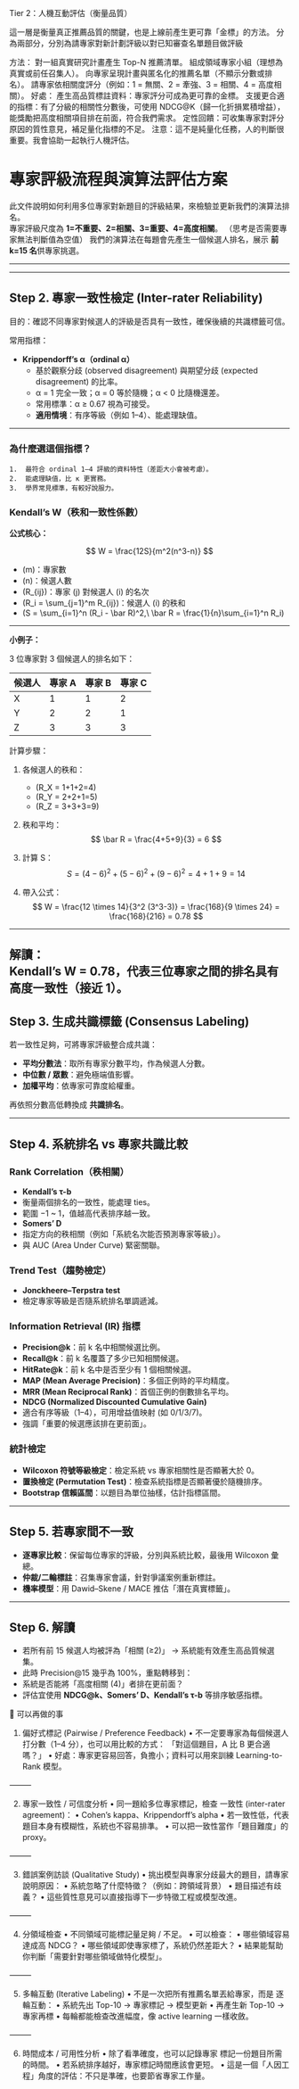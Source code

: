 Tier 2：人機互動評估（衡量品質）

這一層是衡量真正推薦品質的關鍵，也是上線前產生更可靠「金標」的方法。
分為兩部分，分別為請專家對新計劃評級以對已知審查名單題目做評級

方法：
對一組真實研究計畫產生 Top-N 推薦清單。
組成領域專家小組（理想為真實或前任召集人）。
向專家呈現計畫與匿名化的推薦名單（不顯示分數或排名）。
請專家依相關度評分（例如：1 = 無關、2 = 牽強、3 = 相關、4 = 高度相關）。
好處：
產生高品質標註資料：專家評分可成為更可靠的金標。
支援更合適的指標：有了分級的相關性分數後，可使用 NDCG@K（歸一化折損累積增益），能獎勵把高度相關項目排在前面，符合我們需求。
定性回饋：可收集專家對評分原因的質性意見，補足量化指標的不足。
注意：這不是純量化任務，人的判斷很重要。我會協助一起執行人機評估。
# 專家評級流程與演算法評估方案

此文件說明如何利用多位專家對新題目的評級結果，來檢驗並更新我們的演算法排名。  
專家評級尺度為 **1=不重要、2=相關、3=重要、4=高度相關**。 （思考是否需要專家無法判斷值為空值） 
我們的演算法在每題會先產生一個候選人排名，展示 **前 k=15 名**供專家挑選。

---

---

## Step 2. 專家一致性檢定 (Inter-rater Reliability)

目的：確認不同專家對候選人的評級是否具有一致性，確保後續的共識標籤可信。  

常用指標：  

- **Krippendorff’s α（ordinal α）**  
  - 基於觀察分歧 (observed disagreement) 與期望分歧 (expected disagreement) 的比率。  
  - α = 1 完全一致；α = 0 等於隨機；α < 0 比隨機還差。  
  - 常用標準：α ≥ 0.67 視為可接受。  
  - **適用情境**：有序等級（例如 1–4）、能處理缺值。  

---

### 為什麼選這個指標？
	1.	最符合 ordinal 1–4 評級的資料特性（差距大小會被考慮）。
	2.	能處理缺值，比 κ 更實務。
	3.	學界常見標準，有較好說服力。
 ### Kendall’s W（秩和一致性係數）

**公式核心：**

$$
W = \frac{12S}{m^2(n^3-n)}
$$

- \(m\)：專家數  
- \(n\)：候選人數  
- \(R_{ij}\)：專家 \(j\) 對候選人 \(i\) 的名次  
- \(R_i = \sum_{j=1}^m R_{ij}\)：候選人 \(i\) 的秩和  
- \(S = \sum_{i=1}^n (R_i - \bar R)^2,\ \bar R = \frac{1}{n}\sum_{i=1}^n R_i\)

---

**小例子：**

3 位專家對 3 個候選人的排名如下：

| 候選人 | 專家 A | 專家 B | 專家 C |
|--------|--------|--------|--------|
| X      |   1    |   1    |   2    |
| Y      |   2    |   2    |   1    |
| Z      |   3    |   3    |   3    |

計算步驟：  

1. 各候選人的秩和：  
   - \(R_X = 1+1+2=4\)  
   - \(R_Y = 2+2+1=5\)  
   - \(R_Z = 3+3+3=9\)  

2. 秩和平均：  
   $$
   \bar R = \frac{4+5+9}{3} = 6
   $$

3. 計算 S：  
   $$
   S = (4-6)^2 + (5-6)^2 + (9-6)^2 = 4 + 1 + 9 = 14
   $$

4. 帶入公式：  
   $$
   W = \frac{12 \times 14}{3^2 (3^3-3)} 
     = \frac{168}{9 \times 24} 
     = \frac{168}{216} 
     = 0.78
   $$

---

**解讀：**  
Kendall’s W = 0.78，代表三位專家之間的排名具有高度一致性（接近 1）。
---

## Step 3. 生成共識標籤 (Consensus Labeling)
若一致性足夠，可將專家評級整合成共識：  
- **平均分數法**：取所有專家分數平均，作為候選人分數。  
- **中位數 / 眾數**：避免極端值影響。  
- **加權平均**：依專家可靠度給權重。  

再依照分數高低轉換成 **共識排名**。

---

## Step 4. 系統排名 vs 專家共識比較
### Rank Correlation（秩相關）
- **Kendall’s τ-b**  
- 衡量兩個排名的一致性，能處理 ties。  
- 範圍 −1 ~ 1，值越高代表排序越一致。  
- **Somers’ D**  
- 指定方向的秩相關（例如「系統名次能否預測專家等級」）。  
- 與 AUC (Area Under Curve) 緊密關聯。  

### Trend Test（趨勢檢定）
- **Jonckheere–Terpstra test**  
- 檢定專家等級是否隨系統排名單調遞減。  

### Information Retrieval (IR) 指標
- **Precision@k**：前 k 名中相關候選比例。  
- **Recall@k**：前 k 名覆蓋了多少已知相關候選。  
- **HitRate@k**：前 k 名中是否至少有 1 個相關候選。  
- **MAP (Mean Average Precision)**：多個正例時的平均精度。  
- **MRR (Mean Reciprocal Rank)**：首個正例的倒數排名平均。  
- **NDCG (Normalized Discounted Cumulative Gain)**  
- 適合有序等級（1–4），可用增益值映射 (如 0/1/3/7)。  
- 強調「重要的候選應該排在更前面」。  

### 統計檢定
- **Wilcoxon 符號等級檢定**：檢定系統 vs 專家相關性是否顯著大於 0。  
- **置換檢定 (Permutation Test)**：檢查系統指標是否顯著優於隨機排序。  
- **Bootstrap 信賴區間**：以題目為單位抽樣，估計指標區間。  

---

## Step 5. 若專家間不一致
- **逐專家比較**：保留每位專家的評級，分別與系統比較，最後用 Wilcoxon 彙總。  
- **仲裁/二輪標註**：召集專家會議，針對爭議案例重新標註。  
- **機率模型**：用 Dawid–Skene / MACE 推估「潛在真實標籤」。  

---

## Step 6. 解讀
- 若所有前 15 候選人均被評為「相關 (≥2)」 → 系統能有效產生高品質候選集。  
- 此時 Precision@15 幾乎為 100%，重點轉移到：  
- 系統是否能將「高度相關 (4)」者排在更前面？  
- 評估宜使用 **NDCG@k、Somers’ D、Kendall’s τ-b** 等排序敏感指標。  

🔑 可以再做的事

1. 偏好式標記 (Pairwise / Preference Feedback)
	•	不一定要專家為每個候選人打分數（1–4 分），也可以用比較的方式：
「對這個題目，A 比 B 更合適嗎？」
	•	好處：專家更容易回答，負擔小；資料可以用來訓練 Learning-to-Rank 模型。

⸻

2. 專家一致性 / 可信度分析
	•	同一題給多位專家標記，檢查 一致性 (inter-rater agreement)：
	•	Cohen’s kappa、Krippendorff’s alpha
	•	若一致性低，代表題目本身有模糊性，系統也不容易排準。
	•	可以把一致性當作「題目難度」的 proxy。

⸻

3. 錯誤案例訪談 (Qualitative Study)
	•	挑出模型與專家分歧最大的題目，請專家說明原因：
	•	系統忽略了什麼特徵？（例如：跨領域背景）
	•	題目描述有歧義？
	•	這些質性意見可以直接指導下一步特徵工程或模型改進。

⸻

4. 分領域檢查
	•	不同領域可能標記量足夠 / 不足。
	•	可以檢查：
	•	哪些領域容易達成高 NDCG？
	•	哪些領域即使專家標了，系統仍然差距大？
	•	結果能幫助你判斷「需要針對哪些領域做特化模型」。

⸻

5. 多輪互動 (Iterative Labeling)
	•	不是一次把所有推薦名單丟給專家，而是 逐輪互動：
	•	系統先出 Top-10 → 專家標記 → 模型更新
	•	再產生新 Top-10 → 專家再標
	•	每輪都能檢查改進幅度，像 active learning 一樣收斂。

⸻

6. 時間成本 / 可用性分析
	•	除了看準確度，也可以記錄專家 標記一份題目所需的時間。
	•	若系統排序越好，專家標記時間應該會更短。
	•	這是一個「人因工程」角度的評估：不只是準確，也要節省專家工作量。

